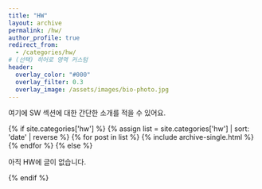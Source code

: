 ```yaml
---
title: "HW"
layout: archive
permalink: /hw/
author_profile: true
redirect_from:
  - /categories/hw/
# (선택) 히어로 영역 커스텀
header:
  overlay_color: "#000"
  overlay_filter: 0.3
  overlay_image: /assets/images/bio-photo.jpg
---
```


여기에 SW 섹션에 대한 간단한 소개를 적을 수 있어요.

{% if site.categories['hw'] %}
  {% assign list = site.categories['hw'] | sort: 'date' | reverse %}
  {% for post in list %}
    {% include archive-single.html %}
  {% endfor %}
{% else %}
  <p>아직 HW에 글이 없습니다.</p>
{% endif %}

